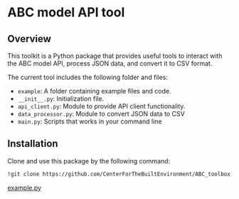 # ABC model API tool

## Overview
This toolkit is a Python package that provides useful tools to interact with the ABC model API, process JSON data, and convert it to CSV format.

The current tool includes the following folder and files:
 - `example`: A folder containing example files and code.
 - `__init__.py`: Initialization file.
 - `api_client.py`: Module to provide API client functionality. 
 - `data_processor.py`: Module to convert JSON data to CSV
 - `main.py`: Scripts that works in your command line


## Installation
Clone and use this package by the following command:
```sh
!git clone https://github.com/CenterForTheBuiltEnvironment/ABC_toolbox.git
```

[example.py](example/example.py)